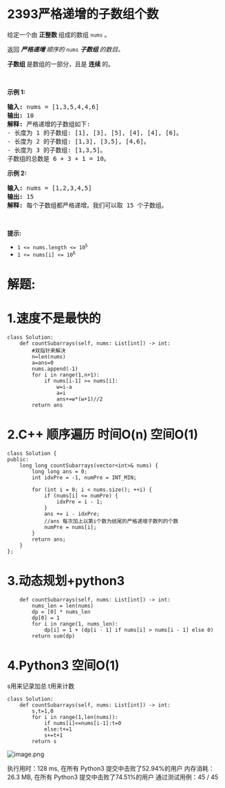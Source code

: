# 2393严格递增的子数组个数
<p>给定一个由&nbsp;<strong>正整数&nbsp;</strong>组成的数组 <code>nums</code> 。</p>

<p>返回&nbsp;<em><strong>严格递增&nbsp;</strong>顺序的 </em><code>nums</code><em>&nbsp;<strong>子数组&nbsp;</strong>的数目。</em></p>

<p data-group="1-1"><strong>子数组&nbsp;</strong>是数组的一部分，且是&nbsp;<strong>连续 </strong>的。</p>

<p>&nbsp;</p>

<p><strong class="example">示例 1:</strong></p>

<pre>
<strong>输入:</strong> nums = [1,3,5,4,4,6]
<strong>输出:</strong> 10
<strong>解释:</strong> 严格递增的子数组如下:
- 长度为 1 的子数组: [1], [3], [5], [4], [4], [6]。
- 长度为 2 的子数组: [1,3], [3,5], [4,6]。
- 长度为 3 的子数组: [1,3,5]。
子数组的总数是 6 + 3 + 1 = 10。
</pre>

<p><strong class="example">示例 2:</strong></p>

<pre>
<strong>输入:</strong> nums = [1,2,3,4,5]
<strong>输出:</strong> 15
<strong>解释:</strong> 每个子数组都严格递增。我们可以取 15 个子数组。
</pre>

<p>&nbsp;</p>

<p><strong>提示:</strong></p>

<ul>
	<li><code>1 &lt;= nums.length &lt;= 10<sup>5</sup></code></li>
	<li><code>1 &lt;= nums[i] &lt;= 10<sup>6</sup></code></li>
</ul>
































# 解题:
# 1.速度不是最快的
```
class Solution:
    def countSubarrays(self, nums: List[int]) -> int:
        #双指针来解决
        n=len(nums)
        a=ans=0
        nums.append(-1)
        for i in range(1,n+1):
            if nums[i-1] >= nums[i]:
                w=i-a
                a=i
                ans+=w*(w+1)//2
        return ans
```

# 2.C++ 顺序遍历 时间O(n) 空间O(1)
```
class Solution {
public:
    long long countSubarrays(vector<int>& nums) {
        long long ans = 0;
        int idxPre = -1, numPre = INT_MIN;

        for (int i = 0; i < nums.size(); ++i) {
            if (nums[i] <= numPre) {
                idxPre = i - 1;
            }
            ans += i - idxPre;
            //ans 每次加上以第i个数为结尾的严格递增子数列的个数
            numPre = nums[i];
        }
        return ans;
    }
};
```

# 3.动态规划+python3
```
    def countSubarrays(self, nums: List[int]) -> int:
        nums_len = len(nums)
        dp = [0] * nums_len
        dp[0] = 1
        for i in range(1, nums_len):
            dp[i] = 1 + (dp[i - 1] if nums[i] > nums[i - 1] else 0)
        return sum(dp)
```

# 4.Python3 空间O(1)
s用来记录加总
t用来计数
```Python3
class Solution:
    def countSubarrays(self, nums: List[int]) -> int:
        s,t=1,0
        for i in range(1,len(nums)):
            if nums[i]<=nums[i-1]:t=0
            else:t+=1
            s+=t+1
        return s
```
![image.png](https://pic.leetcode.cn/1669258013-DlDoKr-image.png)

执行用时：128 ms, 在所有 Python3 提交中击败了52.94%的用户
内存消耗：26.3 MB, 在所有 Python3 提交中击败了74.51%的用户
通过测试用例：45 / 45

